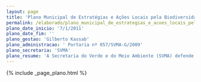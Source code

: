 ```yaml
---
layout: page
title: 'Plano Municipal de Estratégias e Ações Locais pela Biodiversidade da Cidade de São Paulo'
permalink: /elaborado/plano_municipal_de_estrategias_e_acoes_locais_pela_biodiversidade_da_cidade_de_sao_paulo/
plano_date_inicio: '7/1/2011'
plano_date_fim: ''
plano_gestao: 'Gilberto Kassab'
plano_administracao: ' Portaria nº 057/SVMA-G/2009'
plano_secretaria: 'SVMA'
plano_resume: 'A Secretaria do Verde e do Meio Ambiente (SVMA) defende novos paradigmas de sustentabilidade, mas reconhece a necessidade de outras áreas da administração pública municipal incorporarem esses conceitos. Por isso, foi formulado o Plano Municipal de Estratégias e Ações Locais pela Biodiversidade pelo Grupo de Trabalho sobre Biodiversidade (GTB), instituído pela Portaria nº 057/SVMA-G/2009. Este plano estabelece metas e responsáveis para cada ação, contando com a participação de parceiros de outras secretarias municipais, órgãos de governo e universidades. A implementação do plano é promovida pela Portaria nº 91/SVMA-G/2011, e o documento completo está disponível no livro "Ações pela Biodiversidade da Cidade de São Paulo", publicado em julho de 2011.'
---
```

<div>
{% include _page_plano.html %}
</div>
